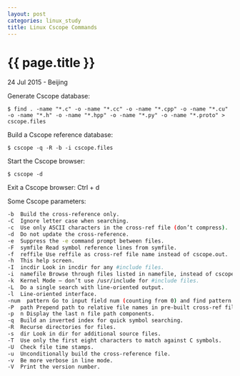 ```yaml
---
layout: post
categories: linux_study
title: Linux Cscope Commands
---
```


{{ page.title }}
================

<p class="meta">24 Jul 2015 - Beijing</p>

Generate Cscope database:

<pre class="terminal"><code>$ find . -name "*.c" -o -name "*.cc" -o -name "*.cpp" -o -name "*.cu" -o -name "*.h" -o -name "*.hpp" -o -name "*.py" -o -name "*.proto" > cscope.files</code></pre>

Build a Cscope reference database:

<pre class="terminal"><code>$ cscope -q -R -b -i cscope.files</code></pre>

Start the Cscope browser:

<pre class="terminal"><code>$ cscope -d</code></pre>

Exit a Cscope browser: Ctrl + d

Some Cscope parameters:

```bash
-b  Build the cross-reference only.
-C  Ignore letter case when searching.
-c  Use only ASCII characters in the cross-ref file (don’t compress).
-d  Do not update the cross-reference.
-e  Suppress the -e command prompt between files.
-F  symfile Read symbol reference lines from symfile.
-f  reffile Use reffile as cross-ref file name instead of cscope.out.
-h  This help screen.
-I  incdir Look in incdir for any #include files.
-i  namefile Browse through files listed in namefile, instead of cscope.files
-k  Kernel Mode – don’t use /usr/include for #include files.
-L  Do a single search with line-oriented output.
-l  Line-oriented interface.
-num  pattern Go to input field num (counting from 0) and find pattern.
-P  path Prepend path to relative file names in pre-built cross-ref file.
-p  n Display the last n file path components.
-q  Build an inverted index for quick symbol searching.
-R  Recurse directories for files.
-s  dir Look in dir for additional source files.
-T  Use only the first eight characters to match against C symbols.
-U  Check file time stamps.
-u  Unconditionally build the cross-reference file.
-v  Be more verbose in line mode.
-V  Print the version number.
```
